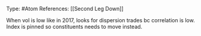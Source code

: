 Type: #Atom 
References: [[Second Leg Down]]






When vol is low like in 2017, looks for dispersion trades bc correlation is low. Index is pinned so constituents needs to move instead. 
